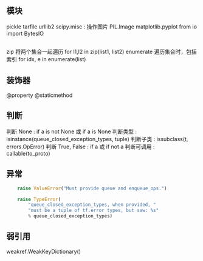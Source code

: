 
## 模块

pickle
tarfile
urllib2
scipy.misc : 操作图片
PIL.Image
matplotlib.pyplot
from io import BytesIO


##

zip 将两个集合一起遍历 for l1,l2 in zip(list1, list2)
enumerate 遍历集合时，包括索引  for idx, e in enumerate(list)

## 装饰器

  @property
  @staticmethod

## 判断

判断 None :  if a is not None 或  if a is None
判断类型  : isinstance(queue_closed_exception_types, tuple)
判断子类  : issubclass(t, errors.OpError)
判断 True, False : if a 或  if not a
判断可调用 : callable(to_proto)


## 异常

``` python
    raise ValueError("Must provide queue and enqueue_ops.")

    raise TypeError(
        "queue_closed_exception_types, when provided, "
        "must be a tuple of tf.error types, but saw: %s"
        % queue_closed_exception_types)
```
## 弱引用

weakref.WeakKeyDictionary()
